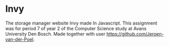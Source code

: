 # Invy
The storage manager website Invy made In Javascript. This assignment was for period 7 of year 2 of the Computer Science study at Avans University Den Bosch. Made together with user https://github.com/Jeroen-van-der-Poel.
